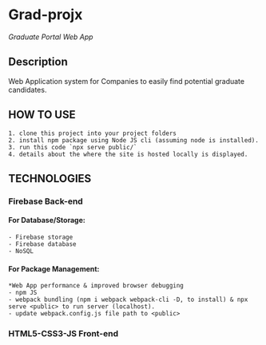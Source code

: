 # Grad-projx

*Graduate Portal Web App*
## Description
Web Application system for Companies to easily find potential graduate candidates.

## HOW TO USE
    1. clone this project into your project folders
    2. install npm package using Node JS cli (assuming node is installed).
    3. run this code `npx serve public/`
    4. details about the where the site is hosted locally is displayed. 

## TECHNOLOGIES
### Firebase Back-end

#### For Database/Storage:
    - Firebase storage
    - Firebase database 
    - NoSQL

#### For Package Management:
    *Web App performance & improved browser debugging
    - npm JS
    - webpack bundling (npm i webpack webpack-cli -D, to install) & npx serve <public> to run server (localhost).
    - update webpack.config.js file path to <public> 
    
### HTML5-CSS3-JS Front-end

<!----node_modules/.bin/webpack --entry ./public/app.js -o ./public/dist (monitor&management) --->

